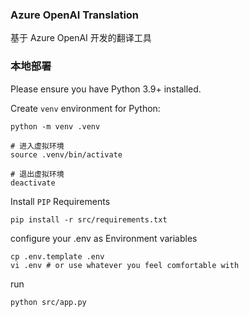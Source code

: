 ### Azure OpenAI Translation

基于 Azure OpenAI 开发的翻译工具

### 本地部署

Please ensure you have Python 3.9+ installed.

Create `venv` environment for Python:

```console
python -m venv .venv

# 进入虚拟环境
source .venv/bin/activate

# 退出虚拟环境
deactivate
```

Install `PIP` Requirements

```console
pip install -r src/requirements.txt
```

configure your .env as Environment variables

```
cp .env.template .env
vi .env # or use whatever you feel comfortable with
```

run

```console
python src/app.py
```